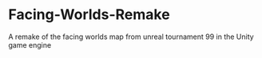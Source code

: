 # Facing-Worlds-Remake
A remake of the facing worlds map from unreal tournament 99 in the Unity game engine
